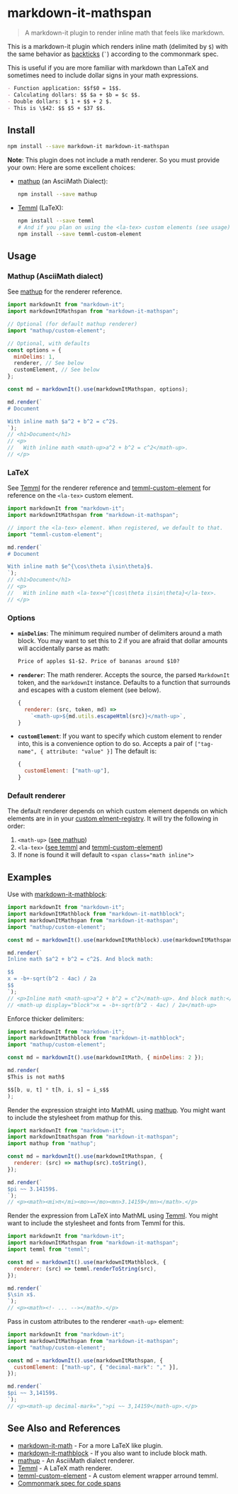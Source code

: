 # markdown-it-mathspan

> A markdown-it plugin to render inline math that feels like markdown.

This is a markdown-it plugin which renders inline math (delimited by
`$`) with the same behavior as [backticks][commonmark#code-spans] (`` ` ``)
according to the commonmark spec.

This is useful if you are more familiar with markdown than LaTeX and
sometimes need to include dollar signs in your math expressions.

```md
- Function application: $$f$0 = 1$$.
- Calculating dollars: $$ $a + $b = $c $$.
- Double dollars: $ 1 + $$ + 2 $.
- This is \$42: $$ $5 + $37 $$.
```

## Install

```bash
npm install --save markdown-it markdown-it-mathspan
```

**Note**: This plugin does not include a math renderer. So you must
provide your own: Here are some excellent choices:

- [mathup][mathup] (an AsciiMath Dialect):
  ```bash
  npm install --save mathup
  ```
- [Temml][temml] (LaTeX):
  ```bash
  npm install --save temml
  # And if you plan on using the <la-tex> custom elements (see usage)
  npm install --save temml-custom-element
  ```

## Usage

### Mathup (AsciiMath dialect)

See [mathup][mathup] for the renderer reference.

```js
import markdownIt from "markdown-it";
import markdownItMathspan from "markdown-it-mathspan";

// Optional (for default mathup renderer)
import "mathup/custom-element";

// Optional, with defaults
const options = {
  minDelims: 1,
  renderer, // See below
  customElement, // See below
};

const md = markdownIt().use(markdownItMathspan, options);

md.render(`
# Document

With inline math $a^2 + b^2 = c^2$.
`);
// <h1>Document</h1>
// <p>
//   With inline math <math-up>a^2 + b^2 = c^2</math-up>.
// </p>
```

### LaTeX

See [Temml][temml] for the renderer reference and
[temml-custom-element][temml-custom-element] for reference on the
`<la-tex>` custom element.

```js
import markdownIt from "markdown-it";
import markdownItMathspan from "markdown-it-mathspan";

// import the <la-tex> element. When registered, we default to that.
import "temml-custom-element";

md.render(`
# Document

With inline math $e^{\cos\theta i\sin\theta}$.
`);
// <h1>Document</h1>
// <p>
//   With inline math <la-tex>e^{\cos\theta i\sin\theta}</la-tex>.
// </p>
```

### Options

- **`minDelims`**: The minimum required number of delimiters around a
  math block. You may want to set this to 2 if you are afraid that
  dollar amounts will accidentally parse as math:
  ```md
  Price of apples $1-$2. Price of bananas around $10?
  ```
- **`renderer`**: The math renderer. Accepts the source, the parsed
  `MarkdownIt` token, and the `markdownIt` instance. Defaults to a
  function that surrounds and escapes with a custom element (see below).
  ```js
  {
    renderer: (src, token, md) =>
      `<math-up>${md.utils.escapeHtml(src)}</math-up>`,
  }
  ```
- **`customElement`**: If you want to specify which custom element to
  render into, this is a convenience option to do so. Accepts a pair of
  `["tag-name", { attribute: "value" }]` The default is:
  ```js
  {
    customElement: ["math-up"],
  }
  ```

### Default renderer

The default renderer depends on which custom element depends on which
elements are in in your [custom elment-registry][custom-element-registry].
It will try the following in order:

1. `<math-up>` ([see mathup][mathup])
2. `<la-tex>` ([see temml][temml] and [temml-custom-element][temml-custom-element])
3. If none is found it will default to `<span class="math inline">`

## Examples

Use with [markdown-it-mathblock][markdown-it-mathblock]:

```js
import markdownIt from "markdown-it";
import markdownItMathblock from "markdown-it-mathblock";
import markdownItMathspan from "markdown-it-mathspan";
import "mathup/custom-element";

const md = markdownIt().use(markdownItMathblock).use(markdownItMathspan);

md.render(`
Inline math $a^2 + b^2 = c^2$. And block math:

$$
x = -b+-sqrt(b^2 - 4ac) / 2a
$$
`);
// <p>Inline math <math-up>a^2 + b^2 = c^2</math-up>. And block math:</p>
// <math-up display="block">x = -b+-sqrt(b^2 - 4ac) / 2a</math-up>
```

Enforce thicker delimiters:

```js
import markdownIt from "markdown-it";
import markdownItMathblock from "markdown-it-mathblock";
import "mathup/custom-element";

const md = markdownIt().use(markdownItMath, { minDelims: 2 });

md.render(
$This is not math$

$$[b, u, t] * t[h, i, s] = i_s$$
);
```

Render the expression straight into MathML using [mathup][mathup]. You
might want to include the stylesheet from mathup for this.

```js
import markdownIt from "markdown-it";
import markdownItmathspan from "markdown-it-mathspan";
import mathup from "mathup";

const md = markdownIt().use(markdownItMathspan, {
  renderer: (src) => mathup(src).toString(),
});

md.render(`
$pi ~~ 3.14159$.
`);
// <p><math><mi>π</mi><mo>≈</mo><mn>3.14159</mn></math>.</p>
```

Render the expression from LaTeX into MathML using [Temml][temml]. You
might want to include the stylesheet and fonts from Temml for this.

```js
import markdownIt from "markdown-it";
import markdownItMathspan from "markdown-it-mathspan";
import temml from "temml";

const md = markdownIt().use(markdownItMathblock, {
  renderer: (src) => temml.renderToString(src),
});

md.render(`
$\sin x$.
`);
// <p><math><!- ... --></math>.</p>
```

Pass in custom attributes to the renderer `<math-up>` element:

```js
import markdownIt from "markdown-it";
import markdownItMathspan from "markdown-it-mathspan";
import "mathup/custom-element";

const md = markdownIt().use(markdownItMathspan, {
  customElement: ["math-up", { "decimal-mark": "," }],
});

md.render(`
$pi ~~ 3,14159$.
`);
// <p><math-up decimal-mark=",">pi ~~ 3,14159</math-up>.</p>
```

## See Also and References

- [markdown-it-math][markdown-it-math] - For a more LaTeX like plugin.
- [markdown-it-mathblock][markdown-it-mathblock] - If you also want to include block math.
- [mathup][mathup] - An AsciiMath dialect renderer.
- [Temml][temml] - A LaTeX math renderer.
- [temml-custom-element][temml-custom-element] - A custom element wrapper arround temml.
- [Commonmark spec for code spans][commonmark#code-spans]

[commonmark#code-spans]: https://spec.commonmark.org/0.31.2/#code-spans
[custom-element-registry]: https://developer.mozilla.org/en-US/docs/Web/API/CustomElementRegistry
[markdown-it-math]: https://github.com/runarberg/math
[markdown-it-mathblock]: https://github.com/runarberg/mathblock
[mathup]: https://mathup.xyz/
[temml]: https://temml.org/
[temml-custom-element]: https://github.com/runarberg/temml-custom-element
